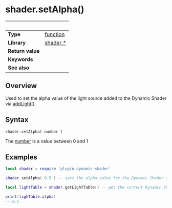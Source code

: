 # shader.setAlpha()

|                      | &nbsp; 
| -------------------- | ---------------------------------------------------------------
| __Type__             | [function](http://docs.coronalabs.com/api/type/Function.html)
| __Library__          | [shader.*](README.md)
| __Return value__     | 
| __Keywords__         | 
| __See also__         | 


## Overview

Used to set the alpha value of the light source added to the Dynamic Shader via [addLight()](addLight.markdown)


## Syntax

	shader.setAlpha( number )

The [number](https://docs.coronalabs.com/api/type/Number.html) is a value between 0 and 1

## Examples

``````lua
local shader = require 'plugin.dynamic-shader'

shader.setAlpha( 0.5 ) -- sets the alpha value for the Dynamic Shader to 50%

local lightTable = shader.getLightTable() -- get the current Dynamic Shader values

print(lighTable.alpha)
-- 0.5


``````
